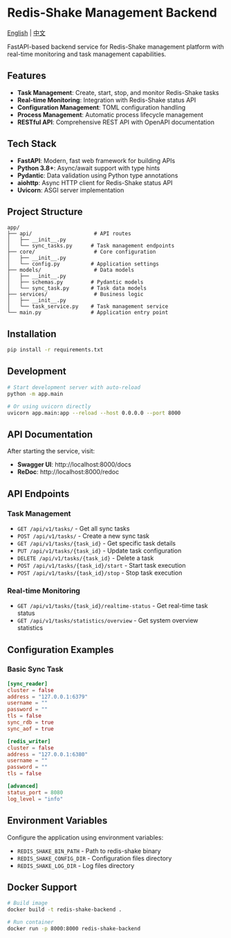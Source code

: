 # Redis-Shake Management Backend

[English](README.md) | [中文](README_zh.md)

FastAPI-based backend service for Redis-Shake management platform with real-time monitoring and task management capabilities.

## Features

- **Task Management**: Create, start, stop, and monitor Redis-Shake tasks
- **Real-time Monitoring**: Integration with Redis-Shake status API
- **Configuration Management**: TOML configuration handling
- **Process Management**: Automatic process lifecycle management
- **RESTful API**: Comprehensive REST API with OpenAPI documentation

## Tech Stack

- **FastAPI**: Modern, fast web framework for building APIs
- **Python 3.8+**: Async/await support with type hints
- **Pydantic**: Data validation using Python type annotations
- **aiohttp**: Async HTTP client for Redis-Shake status API
- **Uvicorn**: ASGI server implementation

## Project Structure

```
app/
├── api/                    # API routes
│   ├── __init__.py
│   └── sync_tasks.py      # Task management endpoints
├── core/                   # Core configuration
│   ├── __init__.py
│   └── config.py          # Application settings
├── models/                 # Data models
│   ├── __init__.py
│   ├── schemas.py         # Pydantic models
│   └── sync_task.py       # Task data models
├── services/               # Business logic
│   ├── __init__.py
│   └── task_service.py    # Task management service
└── main.py                # Application entry point
```

## Installation

```bash
pip install -r requirements.txt
```

## Development

```bash
# Start development server with auto-reload
python -m app.main

# Or using uvicorn directly
uvicorn app.main:app --reload --host 0.0.0.0 --port 8000
```

## API Documentation

After starting the service, visit:
- **Swagger UI**: http://localhost:8000/docs
- **ReDoc**: http://localhost:8000/redoc

## API Endpoints

### Task Management
- `GET /api/v1/tasks/` - Get all sync tasks
- `POST /api/v1/tasks/` - Create a new sync task
- `GET /api/v1/tasks/{task_id}` - Get specific task details
- `PUT /api/v1/tasks/{task_id}` - Update task configuration
- `DELETE /api/v1/tasks/{task_id}` - Delete a task
- `POST /api/v1/tasks/{task_id}/start` - Start task execution
- `POST /api/v1/tasks/{task_id}/stop` - Stop task execution

### Real-time Monitoring
- `GET /api/v1/tasks/{task_id}/realtime-status` - Get real-time task status
- `GET /api/v1/tasks/statistics/overview` - Get system overview statistics

## Configuration Examples

### Basic Sync Task
```toml
[sync_reader]
cluster = false
address = "127.0.0.1:6379"
username = ""
password = ""
tls = false
sync_rdb = true
sync_aof = true

[redis_writer]
cluster = false
address = "127.0.0.1:6380"
username = ""
password = ""
tls = false

[advanced]
status_port = 8080
log_level = "info"
```

## Environment Variables

Configure the application using environment variables:

- `REDIS_SHAKE_BIN_PATH` - Path to redis-shake binary
- `REDIS_SHAKE_CONFIG_DIR` - Configuration files directory
- `REDIS_SHAKE_LOG_DIR` - Log files directory

## Docker Support

```bash
# Build image
docker build -t redis-shake-backend .

# Run container
docker run -p 8000:8000 redis-shake-backend
```